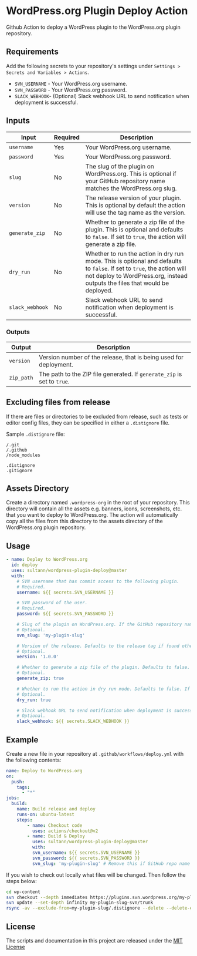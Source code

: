 # WordPress.org Plugin Deploy Action

Github Action to deploy a WordPress plugin to the WordPress.org plugin repository.

## Requirements

Add the following secrets to your repository's settings under `Settings > Secrets and Variables > Actions`.

- `SVN_USERNAME` - Your WordPress.org username.
- `SVN_PASSWORD` - Your WordPress.org password.
- `SLACK_WEBHOOK`- (Optional) Slack webhook URL to send notification when deployment is successful.

## Inputs

| Input           | Required | Description                                                                                                                                                                                           |
|-----------------|----------|-------------------------------------------------------------------------------------------------------------------------------------------------------------------------------------------------------|
| `username`      | Yes      | Your WordPress.org username.                                                                                                                                                                          |
| `password`      | Yes      | Your WordPress.org password.                                                                                                                                                                          |
| `slug`          | No       | The slug of the plugin on WordPress.org. This is optional if your GitHub repository name matches the WordPress.org slug.                                                                              |
| `version`       | No       | The release version of your plugin. This is optional by default the action will use the tag name as the version.                                                                                      |
| `generate_zip`  | No       | Whether to generate a zip file of the plugin. This is optional and defaults to `false`. If set to `true`, the action will generate a zip file.                                                        |
| `dry_run`       | No       | Whether to run the action in dry run mode. This is optional and defaults to `false`. If set to `true`, the action will not deploy to WordPress.org, instead outputs the files that would be deployed. |
| `slack_webhook` | No       | Slack webhook URL to send notification when deployment is successful.                                                                                                                                 |

### Outputs

| Output     | Description                                                             |
|------------|-------------------------------------------------------------------------|
| `version`  | Version number of the release, that is being used for deployment.       |
| `zip_path` | The path to the ZIP file generated. If `generate_zip` is set to `true`. |


## Excluding files from release

If there are files or directories to be excluded from release, such as tests or editor config files, they can be
specified in either a `.distignore` file.

Sample `.distignore` file:

```
/.git
/.github
/node_modules

.distignore
.gitignore
```

## Assets Directory
Create a directory named `.wordpress-org` in the root of your repository. This directory will contain all the assets e.g. banners, icons, screenshots, etc. that you want to deploy to WordPress.org. The action will automatically copy all the files from this directory to the assets directory of the WordPress.org plugin repository.


## Usage

```yaml
- name: Deploy to WordPress.org
  id: deploy
  uses: sultann/wordpress-plugin-deploy@master
  with:
    # SVN username that has commit access to the following plugin.
    # Required.
    username: ${{ secrets.SVN_USERNAME }}

    # SVN password of the user.
    # Required.
    password: ${{ secrets.SVN_PASSWORD }}

    # Slug of the plugin on WordPress.org. If the GitHub repository name matches the WordPress.org slug, this is optional.
    # Optional.
    svn_slug: 'my-plugin-slug'

    # Version of the release. Defaults to the release tag if found otherwise version from the package.json file.
    # Optional.
    version: '1.0.0'

    # Whether to generate a zip file of the plugin. Defaults to false. If this is set to true, you can use ${{ steps.deploy.outputs.zip_path }} to get the path to the generated zip file.
    # Optional.
    generate_zip: true

    # Whether to run the action in dry run mode. Defaults to false. If this is set to true, the action will not deploy to WordPress.org, instead outputs the files that would be deployed.
    # Optional.
    dry_run: true

    # Slack webhook URL to send notification when deployment is successful.
    # Optional.
    slack_webhook: ${{ secrets.SLACK_WEBHOOK }}

```

## Example

Create a new file in your repository at `.github/workflows/deploy.yml` with the following contents:

```yaml
name: Deploy to WordPress.org
on:
  push:
    tags:
      - "*"
jobs:
  build:
    name: Build release and deploy
    runs-on: ubuntu-latest
    steps:
        - name: Checkout code
          uses: actions/checkout@v2
        - name: Build & Deploy
          uses: sultann/wordpress-plugin-deploy@master
          with:
          svn_username: ${{ secrets.SVN_USERNAME }}
          svn_password: ${{ secrets.SVN_PASSWORD }}
          svn_slug: 'my-plugin-slug' # Remove this if GitHub repo name matches SVN slug
```

If you wish to check out locally what files will be changed. Then follow the steps below:

```bash
cd wp-content
svn checkout --depth immediates https://plugins.svn.wordpress.org/my-plugin-slug/ my-plugin-slug-svn
svn update --set-depth infinity my-plugin-slug-svn/trunk
rsync -av --exclude-from=my-plugin-slug/.distignore --delete --delete-excluded my-plugin-slug/ my-plugin-slug-svn/trunk/
```

## License

The scripts and documentation in this project are released under the [MIT License](LICENSE)